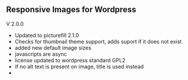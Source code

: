Responsive Images for Wordpress
---

V 2.0.0

* Updated to picturefill 2.1.0
* Checks for thumbnail theme support, adds suport if it does not exist
* added new default image sizes
* javascripts are async
* license updated to wordpress standard GPL2
* if no alt text is present on image, title is used instead
*  
